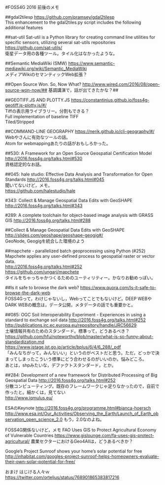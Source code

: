 #FOSS4G 2016 前後のメモ

##gdal2tilesp
https://github.com/pramsey/gdal2tilesp  
This enhancement to the gdal2tiles.py script includes the following additional features  

##sat-util
Sat-util is a Python library for creating command line utilities for specific sensors, utilizing several sat-utils repositories  
https://github.com/sat-utils/  
衛星データ用の各種ツール。タイル化はなかったような。

##Semantic MediaWiki (SMW) 
https://www.semantic-mediawiki.org/wiki/Semantic_MediaWiki  
メディアWikiのセマンティックWeb拡張？  

##Open Source Won. So, Now What?
http://www.wired.com/2016/08/open-source-won-now/##
基調講演で，話が出てきたかな？##

##GEOTIFF.JS AND PLOTTY.JS
https://constantinius.github.io/foss4g-geotiff.js-plotty.js/#/  
Tiffの表示用ライブラリー。分割もできる？  
Full implementation of baseline TIFF  
Tiled/Stripped  

##COMMAND-LINE GEOGRAPHY
https://nerik.github.io/cli-geography/#/  
Webやさんに有効なツールの話。  
Atom for webmappingあたりの話がおもしろかった。  

##530: A Framework for an Open Source Geospatial Certification Model
http://2016.foss4g.org/talks.html#530  
資格認定的なお話。  

##045: hale studio: Effective Data Analysis and Transformation for Open Standards
http://2016.foss4g.org/talks.html#045  
聞いてないけど，メモ。  
https://github.com/halestudio/hale

#343: Collect & Manage Geospatial Data Edits with GeoSHAPE
http://2016.foss4g.org/talks.html#343

#289: A complete toolchain for object-based image analysis with GRASS GIS
http://2016.foss4g.org/talks.html#288

##Collect & Manage Geospatial Data Edits with GeoSHAPE
http://slides.com/geoshape/geoshape-geogig#/  
GeoNode, Geogigを統合した環境のよう

##mapchete - parallelized batch geoprocessing using Python (#252)
Mapchete applies any user-defined process to geospatial raster or vector data.  
http://2016.foss4g.org/talks.html#252  
https://github.com/ungarj/mapchete  
タイルをちゃっちゃかつくるためのユーティリティー。かなりお勧めっぽい。  

##Is it safe to browse the dark web?
https://www.quora.com/Is-it-safe-to-browse-the-dark-web  
FOSS4Gって，わけじゃないし，Webってことでもないけど。DEEP WEBやDARK WEBの概念は，データ公開，メタデータの話でも重要かと。  

##085: OGC Soil Interoperability Experiment - Experiences in using a standard to exchange soil data
http://2016.foss4g.org/talks.html#252  
http://publications.jrc.ec.europa.eu/repository/handle/JRC56629  
土壌情報共有のためのスタンダード。標準って，どうあるべき？  
https://github.com/hfu/noteworthy/blob/master/what-is-so-funny-about-standardization.md  
https://www.jstage.jst.go.jp/article/bplus/6/4/6_288/_pdf  
「みんなちがって，みんないい」というのがベストだと思う。ただ，どっかで決まってしまったこういう標準にどう合わせるのがいいのか。悩みどころ。  
あとは，shpみたいな，デファクトスタンダード，とか。  

##284: Development of a new framework for Distributed Processing of Big Geospatial Data
http://2016.foss4g.org/talks.html#252  
分散コンピューティング。既存のフレームワークじゃ足りなかったので，自前で作ったと。細かくは，見てない  
http://www.iqmulus.eu/

ESAのKeynote
http://2016.foss4g.org/programme.html#bianca-hoersch
http://www.esa.int/Our_Activities/Observing_the_Earth/Launch_of_Earth_observation_open_science_2.0
もう，2.0なのよね。


FOSS4G関係ないけど，メモ
FAO Uses GIS to Protect Agricultural Economy of Vulnerable Countries
https://www.gislounge.com/fa-uses-gis-protect-agricultural/
農業セクターにおけるGeo4Allは，どうあるべきか？


Google’s Project Sunroof shows your home’s solar potential for free
http://inhabitat.com/googles-project-sunroof-helps-homeowners-evaluate-their-own-solar-potential-for-free/

おまけ
はじける人々ｗ
https://twitter.com/ortelius/status/768901865383817216
